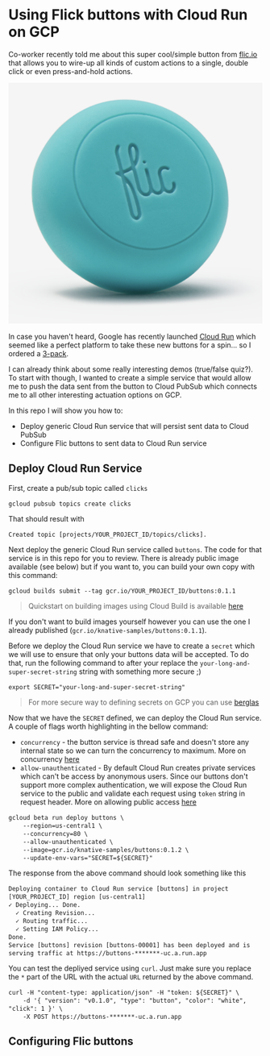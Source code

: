 # Using Flick buttons with Cloud Run on GCP

Co-worker recently told me about this super cool/simple button from [flic.io](https://flic.io/) that allows you to wire-up all kinds of custom actions to a single, double click or even press-and-hold actions.

![Flic button](image/flick.png "Flic button")


In case you haven't heard, Google has recently launched [Cloud Run](https://cloud.google.com/run/) which seemed like a perfect platform to take these new buttons for a spin... so I ordered a [3-pack](https://flic.io/shop/flic-4pack).

I can already think about some really interesting demos (true/false quiz?). To start with though, I wanted to create a simple service that would allow me to push the data sent from the button to Cloud PubSub which connects me to all other interesting actuation options on GCP.

In this repo I will show you how to:

* Deploy generic Cloud Run service that will persist sent data to Cloud PubSub
* Configure Flic buttons to sent data to Cloud Run service


## Deploy Cloud Run Service

First, create a pub/sub topic called `clicks`

```shell
gcloud pubsub topics create clicks
```

That should result with

```shell
Created topic [projects/YOUR_PROJECT_ID/topics/clicks].
```

Next deploy the generic Cloud Run service called `buttons`. The code for that service is in this repo for you to review. There is already public image available (see below) but if you want to, you can build your own copy with this command:

```shell
gcloud builds submit --tag gcr.io/YOUR_PROJECT_ID/buttons:0.1.1
```

> Quickstart on building images using Cloud Build is available [here](https://cloud.google.com/run/docs/quickstarts/build-and-deploy)

If you don't want to build images yourself however you can use the one I already published (`gcr.io/knative-samples/buttons:0.1.1`).

Before we deploy the Cloud Run service we have to create a `secret` which we will use to ensure that only your buttons data will be accepted. To do that, run the following command to after your replace the `your-long-and-super-secret-string` string with something more secure ;)

```shell
export SECRET="your-long-and-super-secret-string"
```

> For more secure way to defining secrets on GCP you can use [berglas](https://github.com/GoogleCloudPlatform/berglas)

Now that we have the `SECRET` defined, we can deploy the Cloud Run service. A couple of flags worth highlighting in the bellow command:

* `concurrency` - the button service is thread safe and doesn't store any internal state so we can turn the concurrency to maximum. More on concurrency [here](https://cloud.google.com/run/docs/about-concurrency)
* `allow-unauthenticated` - By default Cloud Run creates private services which can't be access by anonymous users. Since our buttons don't support more complex authentication, we will expose the Cloud Run service to the public and validate each request using `token` string in request header. More on allowing public access [here](https://cloud.google.com/run/docs/authenticating/public)


```shell
gcloud beta run deploy buttons \
    --region=us-central1 \
    --concurrency=80 \
    --allow-unauthenticated \
    --image=gcr.io/knative-samples/buttons:0.1.2 \
    --update-env-vars="SECRET=${SECRET}"
```

The response from the above command should look something like this

```shell
Deploying container to Cloud Run service [buttons] in project [YOUR_PROJECT_ID] region [us-central1]
✓ Deploying... Done.
  ✓ Creating Revision...
  ✓ Routing traffic...
  ✓ Setting IAM Policy...
Done.
Service [buttons] revision [buttons-00001] has been deployed and is serving traffic at https://buttons-*******-uc.a.run.app
```

You can test the depliyed service using `curl`. Just make sure you replace the `*` part of the URL with the actual `URL` returned by the above command.

```shell
curl -H "content-type: application/json" -H "token: ${SECRET}" \
    -d '{ "version": "v0.1.0", "type": "button", "color": "white", "click": 1 }' \
    -X POST https://buttons-*******-uc.a.run.app
```

## Configuring Flic buttons
